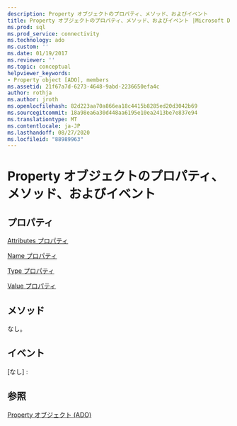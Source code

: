 ```yaml
---
description: Property オブジェクトのプロパティ、メソッド、およびイベント
title: Property オブジェクトのプロパティ、メソッド、およびイベント |Microsoft Docs
ms.prod: sql
ms.prod_service: connectivity
ms.technology: ado
ms.custom: ''
ms.date: 01/19/2017
ms.reviewer: ''
ms.topic: conceptual
helpviewer_keywords:
- Property object [ADO], members
ms.assetid: 21f67a7d-6273-4648-9abd-2236650efa4c
author: rothja
ms.author: jroth
ms.openlocfilehash: 82d223aa70a866ea18c4415b8285ed20d3042b69
ms.sourcegitcommit: 18a98ea6a30d448aa6195e10ea2413be7e837e94
ms.translationtype: MT
ms.contentlocale: ja-JP
ms.lasthandoff: 08/27/2020
ms.locfileid: "88989963"
---
```

# <a name="property-object-properties-methods-and-events"></a>Property オブジェクトのプロパティ、メソッド、およびイベント
## <a name="properties"></a>プロパティ  
 [Attributes プロパティ](./attributes-property-ado.md)  
  
 [Name プロパティ](./name-property-ado.md)  
  
 [Type プロパティ](./type-property-ado.md)  
  
 [Value プロパティ](./value-property-ado.md)  
  
## <a name="methods"></a>メソッド  
 なし。  
  
## <a name="events"></a>イベント  
 [なし] :  
  
## <a name="see-also"></a>参照  
 [Property オブジェクト (ADO)](./property-object-ado.md)